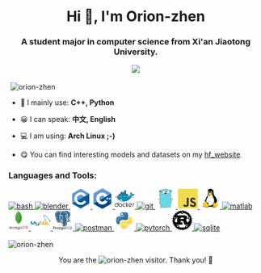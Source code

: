 <h1 align="center">Hi 👋, I'm Orion-zhen</h1>
<h3 align="center">A student major in computer science from Xi'an Jiaotong University.</h3>

<!-- dynamic typing effect 动态打字效果 -->
<div align="center">
<img src="https://readme-typing-svg.demolab.com?font=Fira+Code&pause=1000&width=1024&lines=std::print(%22Hello%20World%22);It%27s%20a%20feature%2C%20NOT%20a%20bug;One%20commit%20a%20day%2C%20keep%20girlfriend%20away&center=true&size=27" />
</div>

<div align="left">
<p>&nbsp;<img align="center" src="https://github-readme-stats.vercel.app/api?username=orion-zhen&show_icons=true&theme=tokyonight&hide_border=true&locale=en" alt="orion-zhen" /></p>
</div>

<!-- 一些奖杯
<p align="left"> <a href="https://github.com/ryo-ma/github-profile-trophy"><img src="https://github-profile-trophy.vercel.app/?username=orion-zhen" alt="orion-zhen" /></a> </p>
-->

- 🤗 I mainly use: **C++, Python**

- 😀 I can speak: **中文, English**

- 💻 I am using: **Arch Linux ;-)**

- 😋 You can find interesting models and datasets on my [hf_website](https://huggingface.co/Orion-zhen)

<p align="center">
</p>

<h3 align="left">Languages and Tools:</h3>
<p align="left"> <a href="https://www.gnu.org/software/bash/" target="_blank" rel="noreferrer"> <img src="https://www.vectorlogo.zone/logos/gnu_bash/gnu_bash-icon.svg" alt="bash" width="40" height="40"/> </a> <a href="https://www.blender.org/" target="_blank" rel="noreferrer"> <img src="https://download.blender.org/branding/community/blender_community_badge_white.svg" alt="blender" width="40" height="40"/> </a> <a href="https://www.cprogramming.com/" target="_blank" rel="noreferrer"> <img src="https://raw.githubusercontent.com/devicons/devicon/master/icons/c/c-original.svg" alt="c" width="40" height="40"/> </a> <a href="https://www.w3schools.com/cpp/" target="_blank" rel="noreferrer"> <img src="https://raw.githubusercontent.com/devicons/devicon/master/icons/cplusplus/cplusplus-original.svg" alt="cplusplus" width="40" height="40"/> </a> <a href="https://www.docker.com/" target="_blank" rel="noreferrer"> <img src="https://raw.githubusercontent.com/devicons/devicon/master/icons/docker/docker-original-wordmark.svg" alt="docker" width="40" height="40"/> </a> <a href="https://git-scm.com/" target="_blank" rel="noreferrer"> <img src="https://www.vectorlogo.zone/logos/git-scm/git-scm-icon.svg" alt="git" width="40" height="40"/> </a> <a href="https://golang.org" target="_blank" rel="noreferrer"> <img src="https://raw.githubusercontent.com/devicons/devicon/master/icons/go/go-original.svg" alt="go" width="40" height="40"/> </a> <a href="https://developer.mozilla.org/en-US/docs/Web/JavaScript" target="_blank" rel="noreferrer"> <img src="https://raw.githubusercontent.com/devicons/devicon/master/icons/javascript/javascript-original.svg" alt="javascript" width="40" height="40"/> </a> <a href="https://www.linux.org/" target="_blank" rel="noreferrer"> <img src="https://raw.githubusercontent.com/devicons/devicon/master/icons/linux/linux-original.svg" alt="linux" width="40" height="40"/> </a> <a href="https://www.mathworks.com/" target="_blank" rel="noreferrer"> <img src="https://upload.wikimedia.org/wikipedia/commons/2/21/Matlab_Logo.png" alt="matlab" width="40" height="40"/> </a> <a href="https://www.mongodb.com/" target="_blank" rel="noreferrer"> <img src="https://raw.githubusercontent.com/devicons/devicon/master/icons/mongodb/mongodb-original-wordmark.svg" alt="mongodb" width="40" height="40"/> </a> <a href="https://www.mysql.com/" target="_blank" rel="noreferrer"> <img src="https://raw.githubusercontent.com/devicons/devicon/master/icons/mysql/mysql-original-wordmark.svg" alt="mysql" width="40" height="40"/> </a> <a href="https://www.postgresql.org" target="_blank" rel="noreferrer"> <img src="https://raw.githubusercontent.com/devicons/devicon/master/icons/postgresql/postgresql-original-wordmark.svg" alt="postgresql" width="40" height="40"/> </a> <a href="https://postman.com" target="_blank" rel="noreferrer"> <img src="https://www.vectorlogo.zone/logos/getpostman/getpostman-icon.svg" alt="postman" width="40" height="40"/> </a> <a href="https://www.python.org" target="_blank" rel="noreferrer"> <img src="https://raw.githubusercontent.com/devicons/devicon/master/icons/python/python-original.svg" alt="python" width="40" height="40"/> </a> <a href="https://pytorch.org/" target="_blank" rel="noreferrer"> <img src="https://www.vectorlogo.zone/logos/pytorch/pytorch-icon.svg" alt="pytorch" width="40" height="40"/> </a> <a href="https://www.rust-lang.org" target="_blank" rel="noreferrer"> <img src="https://raw.githubusercontent.com/devicons/devicon/master/icons/rust/rust-original.svg" alt="rust" width="40" height="40"/> </a> <a href="https://www.sqlite.org/" target="_blank" rel="noreferrer"> <img src="https://www.vectorlogo.zone/logos/sqlite/sqlite-icon.svg" alt="sqlite" width="40" height="40"/> </a> </p>

<div align="left">
<p><img align="center" src="https://github-readme-stats.vercel.app/api/top-langs?username=orion-zhen&show_icons=true&theme=tokyonight&hide_border=true&locale=en&layout=donut&hide=jupyter%20notebook,glsl" alt="orion-zhen" /></p>
</div>

<!--
<p><img align="right" src="https://github-readme-streak-stats.herokuapp.com/?user=orion-zhen&theme=dark" alt="orion-zhen" /></p>
-->

<p align="center"> You are the <img src="https://profile-counter.glitch.me/Orion-zhen/count.svg" alt="orion-zhen" /> visitor. Thank you! 💖</p>
